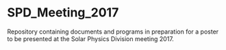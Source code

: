 # SPD_Meeting_2017
Repository containing documents and programs in preparation for a poster to be presented at the Solar Physics Division meeting 2017.
